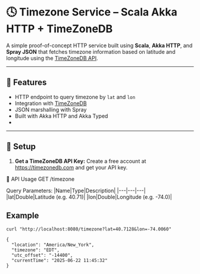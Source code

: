 # 🕓 Timezone Service – Scala Akka HTTP + TimeZoneDB

A simple proof-of-concept HTTP service built using **Scala**, **Akka HTTP**, and **Spray JSON** that fetches timezone information based on latitude and longitude using the [TimeZoneDB API](https://timezonedb.com/).

---

## 🚀 Features

- HTTP endpoint to query timezone by `lat` and `lon`
- Integration with [TimeZoneDB](https://timezonedb.com/)
- JSON marshalling with Spray
- Built with Akka HTTP and Akka Typed
- 
---

## 🔧 Setup

1. **Get a TimeZoneDB API Key:**
   Create a free account at https://timezonedb.com and get your API key.


📡 API Usage
GET /timezone

  Query Parameters:
  |Name|Type|Description|
  |---|---|---|
  |lat|Double|Latitude (e.g. 40.71)|
  |lon|Double|Longitude (e.g. -74.0)|

## Example
```curl "http://localhost:8080/timezone?lat=40.7128&lon=-74.0060"```

```
{
  "location": "America/New_York",
  "timezone": "EDT",
  "utc_offset": "-14400",
  "currentTime": "2025-06-22 11:45:32"
}
```
